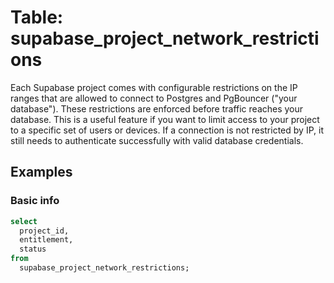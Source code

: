 # Table: supabase_project_network_restrictions

Each Supabase project comes with configurable restrictions on the IP ranges that are allowed to connect to Postgres and PgBouncer ("your database"). These restrictions are enforced before traffic reaches your database. This is a useful feature if you want to limit access to your project to a specific set of users or devices. If a connection is not restricted by IP, it still needs to authenticate successfully with valid database credentials.

## Examples

### Basic info

```sql
select
  project_id,
  entitlement,
  status
from
  supabase_project_network_restrictions;
```
